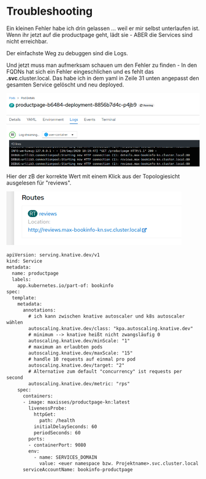 # Troubleshooting

Ein kleinen Fehler habe ich drin gelassen ... weil er mir selbst unterlaufen ist. Wenn ihr jetzt auf die productpage geht, lädt sie - ABER die Services sind nicht erreichbar.

Der einfachste Weg zu debuggen sind die Logs.

Und jetzt muss man aufmerksam schauen um den Fehler zu finden - In den FQDNs hat sich ein Fehler eingeschlichen und es fehlt das **.svc**.cluster.local. Das habe ich in dem yaml in Zeile 31 unten angepasst den gesamten Service gelöscht und neu deployed.

![](../../../.gitbook/assets/image%20%28131%29.png)

Hier der zB der korrekte Wert mit einem Klick aus der Topologiesicht ausgelesen für "reviews".

![](../../../.gitbook/assets/image%20%28126%29.png)

```text
apiVersion: serving.knative.dev/v1
kind: Service
metadata:
  name: productpage
  labels:
    app.kubernetes.io/part-of: bookinfo
spec:
  template:
    metadata:
      annotations:
        # ich kann zwischen knative autoscaler und k8s autoscaler wählen
        autoscaling.knative.dev/class: "kpa.autoscaling.knative.dev"
        # minimum --> knative heißt nicht zwangsläufig 0
        autoscaling.knative.dev/minScale: "1"
        # maximum an erlaubten pods
        autoscaling.knative.dev/maxScale: "15"
        # handle 10 requests auf einmal pro pod
        autoscaling.knative.dev/target: "2"
        # Alternative zum default "concurrency" ist requests per second
        autoscaling.knative.dev/metric: "rps"
    spec:
      containers:
      - image: maxisses/productpage-kn:latest
        livenessProbe:
          httpGet:
            path: /health
          initialDelaySeconds: 60
          periodSeconds: 60
        ports:
        - containerPort: 9080
        env:
          - name: SERVICES_DOMAIN
            value: <euer namespace bzw. Projektname>.svc.cluster.local
      serviceAccountName: bookinfo-productpage
```

